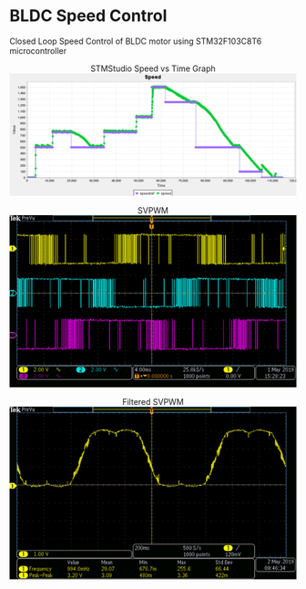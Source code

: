 # BLDC Speed Control
Closed Loop Speed Control of BLDC motor using STM32F103C8T6 microcontroller
<p align="center">
  STMStudio Speed vs Time Graph<br/>
  <img src="ClosedLoopSpeedTime.png"/>
</p>

<p align="center">
  SVPWM<br/>
  <img src="SVPWMExp.png"/>
</p>

<p align="center">
  Filtered SVPWM<br/>
  <img src="SVPWMExpFiltered.png"/>
</p>
